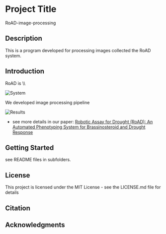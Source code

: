 # Project Title

RoAD-image-processing

## Description

This is a program developed for processing images collected the RoAD system.

## Introduction

RoAD is \\\

![System](images/RoAD-system.png)

We developed image processing pipeline

![Results](images/Data-analysis.png)

* see more details in our paper:
[Robotic Assay for Drought (RoAD): An Automated Phenotyping System for Brassinosteroid and Drought Response](https://www.biorxiv.org/content/10.1101/2020.06.01.128199v1.abstract)

## Getting Started

see README files in subfolders.

## License

This project is licensed under the MIT License - see the LICENSE.md file for details

## Citation

## Acknowledgments

